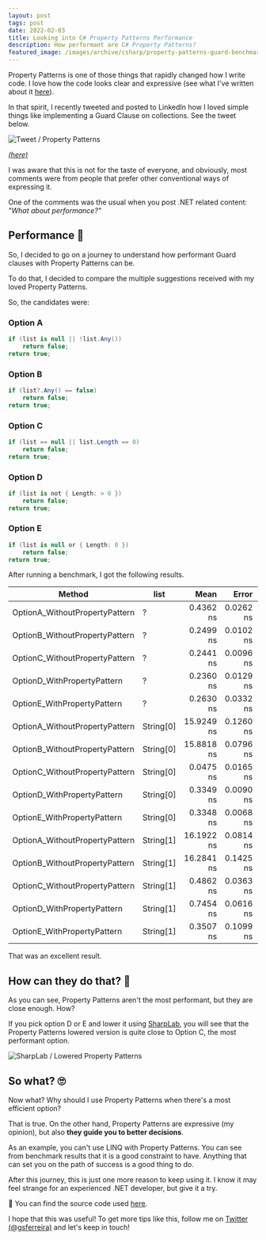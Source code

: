 ```yaml
---
layout: post
tags: post
date: 2022-02-03
title: Looking into C# Property Patterns Performance
description: How performant are C# Property Patterns?
featured_image: /images/archive/csharp/property-patterns-guard-benchmark.png
---
```


Property Patterns is one of those things that rapidly changed how I write code. I love how the code looks clear and expressive (see what I've written about it [here](https://gsferreira.com/archive/2021/expressive-c-code-with-property-patterns/)).

In that spirit, I recently tweeted and posted to LinkedIn how I loved simple things like implementing a Guard Clause on collections. See the tweet below.

![Tweet / Property Patterns](/images/archive/tweets/property-patterns.png)

_[(here)](https://twitter.com/gsferreira/status/1486625607895109635)_

I was aware that this is not for the taste of everyone, and obviously, most comments were from people that prefer other conventional ways of expressing it.

One of the comments was the usual when you post .NET related content: _"What about performance?"_

## Performance 🚀

So, I decided to go on a journey to understand how performant Guard clauses with Property Patterns can be.

To do that, I decided to compare the multiple suggestions received with my loved Property Patterns.

So, the candidates were:

### Option A

```csharp
if (list is null || !list.Any())
    return false;
return true;
```

### Option B

```csharp
if (list?.Any() == false)
    return false;
return true;
```

### Option C

```csharp
if (list == null || list.Length == 0)
    return false;
return true;
```

### Option D

```csharp
if (list is not { Length: > 0 })
    return false;
return true;
```

### Option E

```csharp
if (list is null or { Length: 0 })
    return false;
return true;
```

After running a benchmark, I got the following results.

| Method                         | list      |       Mean |     Error |    StdDev |
| ------------------------------ | --------- | ---------: | --------: | --------: |
| OptionA_WithoutPropertyPattern | ?         |  0.4362 ns | 0.0262 ns | 0.0232 ns |
| OptionB_WithoutPropertyPattern | ?         |  0.2499 ns | 0.0102 ns | 0.0091 ns |
| OptionC_WithoutPropertyPattern | ?         |  0.2441 ns | 0.0096 ns | 0.0085 ns |
| OptionD_WithPropertyPattern    | ?         |  0.2360 ns | 0.0129 ns | 0.0114 ns |
| OptionE_WithPropertyPattern    | ?         |  0.2630 ns | 0.0332 ns | 0.0432 ns |
| OptionA_WithoutPropertyPattern | String[0] | 15.9249 ns | 0.1260 ns | 0.1117 ns |
| OptionB_WithoutPropertyPattern | String[0] | 15.8818 ns | 0.0796 ns | 0.0706 ns |
| OptionC_WithoutPropertyPattern | String[0] |  0.0475 ns | 0.0165 ns | 0.0146 ns |
| OptionD_WithPropertyPattern    | String[0] |  0.3349 ns | 0.0090 ns | 0.0084 ns |
| OptionE_WithPropertyPattern    | String[0] |  0.3348 ns | 0.0068 ns | 0.0053 ns |
| OptionA_WithoutPropertyPattern | String[1] | 16.1922 ns | 0.0814 ns | 0.0680 ns |
| OptionB_WithoutPropertyPattern | String[1] | 16.2841 ns | 0.1425 ns | 0.1333 ns |
| OptionC_WithoutPropertyPattern | String[1] |  0.4862 ns | 0.0363 ns | 0.0432 ns |
| OptionD_WithPropertyPattern    | String[1] |  0.7454 ns | 0.0616 ns | 0.1817 ns |
| OptionE_WithPropertyPattern    | String[1] |  0.3507 ns | 0.1099 ns | 0.3242 ns |

That was an excellent result.

## How can they do that? 🤔

As you can see, Property Patterns aren't the most performant, but they are close enough. How?

If you pick option D or E and lower it using [SharpLab](https://sharplab.io/), you will see that the Property Patterns lowered version is quite close to Option C, the most performant option.

![SharpLab / Lowered Property Patterns](/images/archive/dotnet/lowered-property-patterns.png)

## So what? 🙄

Now what? Why should I use Property Patterns when there's a most efficient option?

That is true. On the other hand, Property Patterns are expressive (my opinion), but also **they guide you to better decisions**.

As an example, you can't use LINQ with Property Patterns. You can see from benchmark results that it is a good constraint to have. Anything that can set you on the path of success is a good thing to do.

After this journey, this is just one more reason to keep using it. I know it may feel strange for an experienced .NET developer, but give it a try.

🔗 You can find the source code used [here](https://github.com/gsferreira/dotnet-playground/tree/main/Optimizations/PropertyPatternsBenchmark).

I hope that this was useful! To get more tips like this, follow me on [Twitter (@gsferreira)](https://twitter.com/gsferreira) and let's keep in touch!
